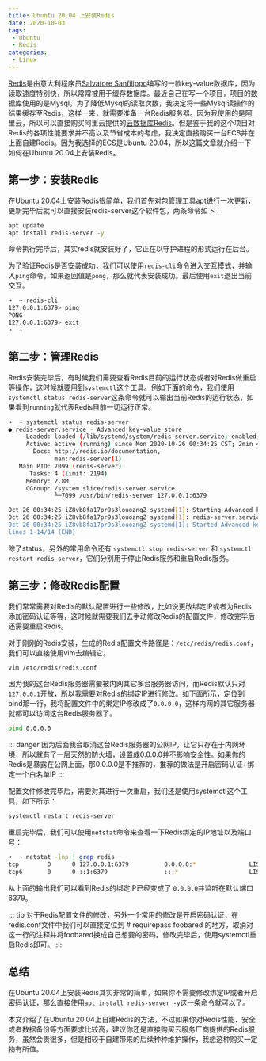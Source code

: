 ```yaml
---
title: Ubuntu 20.04 上安装Redis
date: 2020-10-03
tags:
 - Ubuntu
 - Redis
categories: 
 - Linux
---
```


[Redis](https://redis.io)是由意大利程序员[Salvatore Sanfilippo](https://github.com/antirez)编写的一款key-value数据库，因为读取速度特别快，所以常常被用于缓存数据库。最近自己在写一个项目，项目的数据库使用的是Mysql，为了降低Mysql的读取次数，我决定将一些Mysql读操作的结果缓存至Redis，这样一来，就需要准备一台Redis服务器。因为我使用的是阿里云，所以可以直接购买阿里云提供的[云数据库Redis](https://helpcdn.aliyun.com/product/26340.html)。但是鉴于我的这个项目对Redis的各项性能要求并不高以及节省成本的考虑，我决定直接购买一台ECS并在上面自建Redis。因为我选择的ECS是Ubuntu 20.04，所以这篇文章就介绍一下如何在Ubuntu 20.04上安装Redis。
<!-- more -->

## 第一步：安装Redis

在Ubuntu 20.04上安装Redis很简单，我们首先对包管理工具apt进行一次更新，更新完毕后就可以直接安装redis-server这个软件包，两条命令如下：

```sh
apt update
apt install redis-server -y
```

命令执行完毕后，其实redis就安装好了，它正在以守护进程的形式运行在后台。

为了验证Redis是否安装成功，我们可以使用`redis-cli`命令进入交互模式，并输入`ping`命令，如果返回值是`pong`，那么就代表安装成功。最后使用`exit`退出当前交互。

```sh
➜  ~ redis-cli
127.0.0.1:6379> ping
PONG
127.0.0.1:6379> exit
➜  ~
```

## 第二步：管理Redis

Redis安装完毕后，有时候我们需要查看Redis目前的运行状态或者对Redis做重启等操作，这时候就要用到`systemctl`这个工具。例如下面的命令，我们使用`systemctl status redis-server`这条命令就可以输出当前Redis的运行状态，如果看到`running`就代表Redis目前一切运行正常。

```sh
➜  ~ systemctl status redis-server
● redis-server.service - Advanced key-value store
     Loaded: loaded (/lib/systemd/system/redis-server.service; enabled; vendor preset: enabled)
     Active: active (running) since Mon 2020-10-26 00:34:25 CST; 2min 4s ago
       Docs: http://redis.io/documentation,
             man:redis-server(1)
   Main PID: 7099 (redis-server)
      Tasks: 4 (limit: 2194)
     Memory: 2.8M
     CGroup: /system.slice/redis-server.service
             └─7099 /usr/bin/redis-server 127.0.0.1:6379

Oct 26 00:34:25 iZ8vb8fa17pr9s3louozngZ systemd[1]: Starting Advanced key-value store...
Oct 26 00:34:25 iZ8vb8fa17pr9s3louozngZ systemd[1]: redis-server.service: Can't open PID file /run/redis/redis-server.pid >
Oct 26 00:34:25 iZ8vb8fa17pr9s3louozngZ systemd[1]: Started Advanced key-value store.
lines 1-14/14 (END)
```

除了status，另外的常用命令还有 `systemctl stop redis-server` 和 `systemctl restart redis-server`，它们分别用于停止Redis服务和重启Redis服务。

## 第三步：修改Redis配置

我们常常需要对Redis的默认配置进行一些修改，比如说更改绑定IP或者为Redis添加密码认证等等，这时候就需要我们去手动修改Redis的配置文件，修改完毕后还需要重启Redis。

对于刚刚的Redis安装，生成的Redis配置文件路径是：`/etc/redis/redis.conf`，我们可以直接使用vim去编辑它。
```sh
vim /etc/redis/redis.conf
```

因为我的这台Redis服务器需要被内网其它多台服务器访问，而Redis默认只对`127.0.0.1`开放，所以我需要对Redis的绑定IP进行修改。如下面所示，定位到bind那一行，我将配置文件中的绑定IP修改成了`0.0.0.0`，这样内网的其它服务器就都可以访问这台Redis服务器了。

```sh
bind 0.0.0.0
```

::: danger
因为后面我会取消这台Redis服务器的公网IP，让它只存在于内网环境，所以就有了一层天然的防火墙，设置成0.0.0.0并不影响安全性。如果你的Redis是暴露在公网上面，那0.0.0.0是不推荐的，推荐的做法是开启密码认证+绑定一个白名单IP
:::

配置文件修改完毕后，需要对其进行一次重启，我们还是使用systemctl这个工具，如下所示：

```sh
systemctl restart redis-server
```

重启完毕后，我们可以使用`netstat`命令来查看一下Redis绑定的IP地址以及端口号：

```sh
➜  ~ netstat -lnp | grep redis
tcp        0      0 127.0.0.1:6379          0.0.0.0:*               LISTEN      7600/redis-server 1
tcp6       0      0 ::1:6379                :::*                    LISTEN      7600/redis-server 1
```

从上面的输出我们可以看到Redis的绑定IP已经变成了 `0.0.0.0`并监听在默认端口6379。

::: tip
对于Redis配置文件的修改，另外一个常用的修改是开启密码认证，在redis.conf文件中我们可以直接定位到 # requirepass foobared 的地方，取消对这一行的注释并将foobared换成自己想要的密码。修改完毕后，使用systemctl重启Redis即可。
:::

## 总结

在Ubuntu 20.04上安装Redis其实非常的简单，如果你不需要修改绑定IP或者开启密码认证，那么直接使用`apt install redis-server -y`这一条命令就可以了。

本文介绍了在Ubuntu 20.04上自建Redis的方法，不过如果你对Redis性能、安全或者数据备份等方面要求比较高，建议你还是直接购买云服务厂商提供的Redis服务，虽然会贵很多，但是相较于自建带来的后续种种维护操作，我想这种购买一定物有所值。